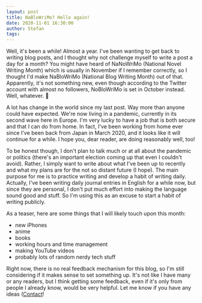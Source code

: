 ```yaml
---
layout: post
title: NaBloWriMo? Hello again!
date: 2020-11-01 16:30:00
author: Stefan
tags:
---
```


Well, it's been a while! Almost a year. I've been wanting to get back to writing blog posts, and I thought why not challenge myself to write a post a day for a month? You might have heard of NaNoWriMo (National Novel Writing Month) which is usually in November if I remember correctly, so I thought I'd make NaBloWriMo (National Blog Writing Month) out of that. Apparently, it's not something new, even though according to the Twitter account with almost no followers, NoBloWriMo is set in October instead. Well, whatever. 🤷

A lot has change in the world since my last post. Way more than anyone could have expected. We're now living in a pandemic, currently in its second wave here in Europe. I'm very lucky to have a job that is both secure and that I can do from home. In fact, I've been working from home ever since I've been back from Japan in March 2020, and it looks like it will continue for a while. I hope you, dear reader, are doing reasonably well, too!

To be honest though, I don't plan to talk much or at all about the pandemic or politics (there's an important election coming up that even I couldn't avoid). Rather, I simply want to write about what I've been up to recently and what my plans are for the not so distant future (I hope). The main purpose for me is to practice writing and develop a habit of writing daily. Actually, I've been writing daily journal entries in English for a while now, but since they are personal, I don't put much effort into making the language sound good and stuff. So I'm using this as an excuse to start a habit of writing publicly.

As a teaser, here are some things that I will likely touch upon this month:
- new iPhones
- anime
- books
- working hours and time management
- making YouTube videos
- probably lots of random nerdy tech stuff

Right now, there is no real feedback mechanism for this blog, so I'm still considering if it makes sense to set something up. It's not like I have many or any readers, but I think getting some feedback, even if it's only from people I already know, would be very helpful. Let me know if you have any ideas ([Contact](/contact)!
